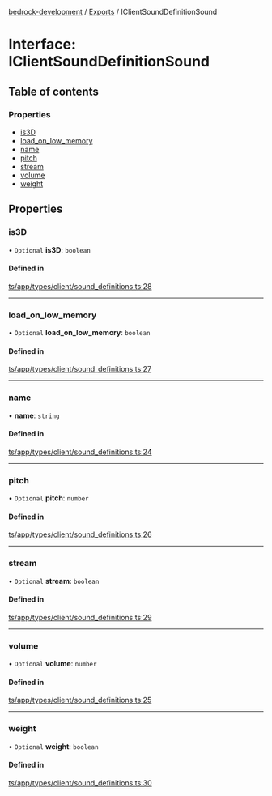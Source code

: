 [bedrock-development](../README.md) / [Exports](../modules.md) / IClientSoundDefinitionSound

# Interface: IClientSoundDefinitionSound

## Table of contents

### Properties

- [is3D](IClientSoundDefinitionSound.md#is3d)
- [load\_on\_low\_memory](IClientSoundDefinitionSound.md#load_on_low_memory)
- [name](IClientSoundDefinitionSound.md#name)
- [pitch](IClientSoundDefinitionSound.md#pitch)
- [stream](IClientSoundDefinitionSound.md#stream)
- [volume](IClientSoundDefinitionSound.md#volume)
- [weight](IClientSoundDefinitionSound.md#weight)

## Properties

### is3D

• `Optional` **is3D**: `boolean`

#### Defined in

[ts/app/types/client/sound_definitions.ts:28](https://github.com/DauntlessStudio/Bedrock-Developments/blob/c7d1542/ts/app/types/client/sound_definitions.ts#L28)

___

### load\_on\_low\_memory

• `Optional` **load\_on\_low\_memory**: `boolean`

#### Defined in

[ts/app/types/client/sound_definitions.ts:27](https://github.com/DauntlessStudio/Bedrock-Developments/blob/c7d1542/ts/app/types/client/sound_definitions.ts#L27)

___

### name

• **name**: `string`

#### Defined in

[ts/app/types/client/sound_definitions.ts:24](https://github.com/DauntlessStudio/Bedrock-Developments/blob/c7d1542/ts/app/types/client/sound_definitions.ts#L24)

___

### pitch

• `Optional` **pitch**: `number`

#### Defined in

[ts/app/types/client/sound_definitions.ts:26](https://github.com/DauntlessStudio/Bedrock-Developments/blob/c7d1542/ts/app/types/client/sound_definitions.ts#L26)

___

### stream

• `Optional` **stream**: `boolean`

#### Defined in

[ts/app/types/client/sound_definitions.ts:29](https://github.com/DauntlessStudio/Bedrock-Developments/blob/c7d1542/ts/app/types/client/sound_definitions.ts#L29)

___

### volume

• `Optional` **volume**: `number`

#### Defined in

[ts/app/types/client/sound_definitions.ts:25](https://github.com/DauntlessStudio/Bedrock-Developments/blob/c7d1542/ts/app/types/client/sound_definitions.ts#L25)

___

### weight

• `Optional` **weight**: `boolean`

#### Defined in

[ts/app/types/client/sound_definitions.ts:30](https://github.com/DauntlessStudio/Bedrock-Developments/blob/c7d1542/ts/app/types/client/sound_definitions.ts#L30)
